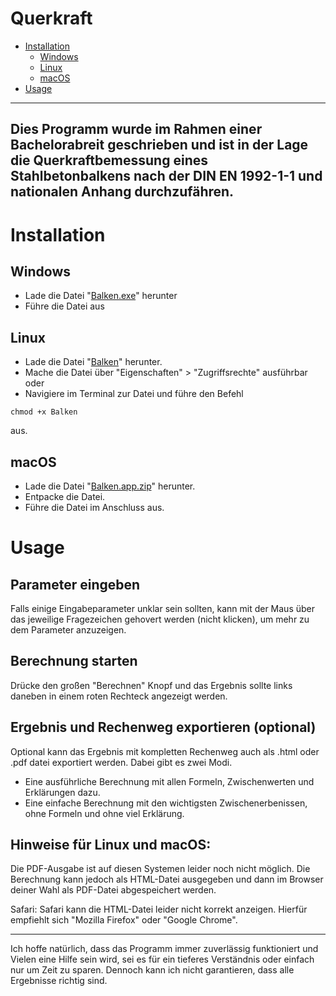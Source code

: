 # Querkraft

- [Installation](#installation)
  - [Windows](#windows)
  - [Linux](#linux)
  - [macOS](#macOS)
- [Usage](#usage)
---
Dies Programm wurde im Rahmen einer Bachelorabreit geschrieben und ist in der Lage die Querkraftbemessung eines Stahlbetonbalkens nach der DIN EN 1992-1-1 und nationalen Anhang durchzufähren.
---
# Installation
  ## Windows
  - Lade die Datei "[Balken.exe](https://github.com/MoritzRi/querkraft/raw/main/dist/Balken.exe)" herunter
  - Führe die Datei aus

 ## Linux
  - Lade die Datei "[Balken](https://github.com/MoritzRi/querkraft/raw/main/dist/Balken)" herunter.
  - Mache die Datei über "Eigenschaften" > "Zugriffsrechte" ausführbar
  oder
  - Navigiere im Terminal zur Datei und führe den Befehl
  ```
  chmod +x Balken
  ```
  aus.

 ## macOS
  - Lade die Datei "[Balken.app.zip](https://github.com/MoritzRi/querkraft/raw/main/dist/Balken.app.zip)" herunter.
  - Entpacke die Datei.
  - Führe die Datei im Anschluss aus.

# Usage
  ## Parameter eingeben

Falls einige Eingabeparameter unklar sein sollten, kann mit der Maus über das jeweilige Fragezeichen gehovert werden (nicht klicken), um mehr zu dem Parameter anzuzeigen.

## Berechnung starten

Drücke den großen "Berechnen" Knopf und das Ergebnis sollte links daneben in einem roten Rechteck angezeigt werden.

## Ergebnis und Rechenweg exportieren (optional)

Optional kann das Ergebnis mit kompletten Rechenweg auch als .html oder .pdf datei exportiert werden. Dabei gibt es zwei Modi.
 - Eine ausführliche Berechnung mit allen Formeln, Zwischenwerten und Erklärungen dazu.
 - Eine einfache Berechnung mit den wichtigsten Zwischenerbenissen, ohne Formeln und ohne viel Erklärung.

## Hinweise für Linux und macOS:

 Die PDF-Ausgabe ist auf diesen Systemen leider noch nicht möglich.
 Die Berechnung kann jedoch als HTML-Datei ausgegeben und dann
 im Browser deiner Wahl als PDF-Datei abgespeichert werden.

 Safari: Safari kann die HTML-Datei leider nicht korrekt anzeigen.
 Hierfür empfiehlt sich "Mozilla Firefox" oder "Google Chrome".

---

Ich hoffe natürlich, dass das Programm immer zuverlässig funktioniert und Vielen eine Hilfe sein wird, sei es für ein tieferes Verständnis oder einfach nur um Zeit zu sparen. Dennoch kann ich nicht garantieren, dass alle Ergebnisse richtig sind.
